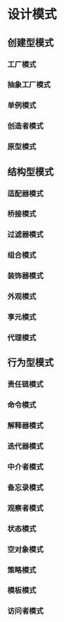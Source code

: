 # 设计模式



## 创建型模式

### 工厂模式



### 抽象工厂模式

### 单例模式

### 创造者模式

### 原型模式



## 结构型模式

### 适配器模式

### 桥接模式

### 过滤器模式

### 组合模式

### 装饰器模式

### 外观模式

### 享元模式

### 代理模式



## 行为型模式

### 责任链模式

### 命令模式

### 解释器模式

### 迭代器模式

### 中介者模式

### 备忘录模式

### 观察者模式

### 状态模式

### 空对象模式

### 策略模式

### 模板模式

### 访问者模式